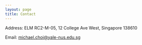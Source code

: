 ```yaml
---
layout: page
title: Contact
---
```

Address: ELM RC2-M-05, 12 College Ave West, Singapore 138610

Email: michael.choi@yale-nus.edu.sg
